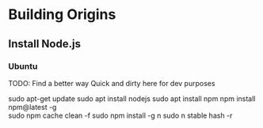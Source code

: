 # Building Origins

## Install Node.js

### Ubuntu

TODO: Find a better way
Quick and dirty here for dev purposes


sudo apt-get update
sudo apt install nodejs
sudo apt install npm
npm install npm@latest -g   
sudo npm cache clean -f
sudo npm install -g n
sudo n stable
hash -r